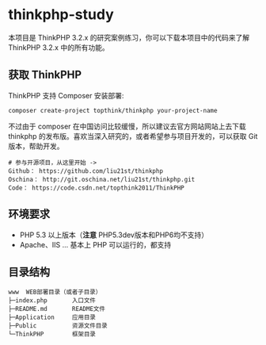 # thinkphp-study
本项目是 ThinkPHP 3.2.x 的研究案例练习，你可以下载本项目中的代码来了解 ThinkPHP 3.2.x 
中的所有功能。

## 获取 ThinkPHP
ThinkPHP 支持 Composer 安装部署:

    composer create-project topthink/thinkphp your-project-name

不过由于 composer 在中国访问比较缓慢，所以建议去官方网站网站上去下载 thinkphp 
的发布版。喜欢当深入研究的，或者希望参与项目开发的，可以获取 Git 
版本，帮助开发。

    # 参与开源项目，从这里开始 ->
    Github： https://github.com/liu21st/thinkphp
    Oschina： http://git.oschina.net/liu21st/thinkphp.git
    Code： https://code.csdn.net/topthink2011/ThinkPHP

## 环境要求
- PHP 5.3 以上版本（**注意** PHP5.3dev版本和PHP6均不支持）
- Apache、IIS ... 基本上 PHP 可以运行的，都支持

## 目录结构

    www  WEB部署目录（或者子目录）
    ├─index.php       入口文件
    ├─README.md       README文件
    ├─Application     应用目录
    ├─Public          资源文件目录
    └─ThinkPHP        框架目录
